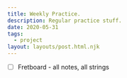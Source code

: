 ```yaml
---
title: Weekly Practice.
description: Regular practice stuff.
date: 2020-05-31
tags:
  - project
layout: layouts/post.html.njk
---
```


- [ ] Fretboard - all notes, all strings

